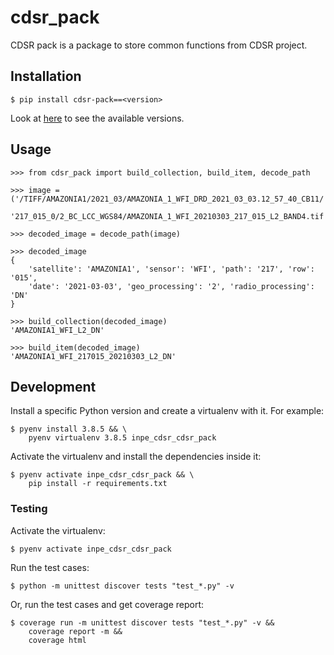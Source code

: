 # cdsr_pack

CDSR pack is a package to store common functions from CDSR project.


## Installation

```
$ pip install cdsr-pack==<version>
```

Look at [here](https://pypi.org/project/cdsr-pack/#history) to see the available versions.


## Usage

```
>>> from cdsr_pack import build_collection, build_item, decode_path

>>> image = ('/TIFF/AMAZONIA1/2021_03/AMAZONIA_1_WFI_DRD_2021_03_03.12_57_40_CB11/'
             '217_015_0/2_BC_LCC_WGS84/AMAZONIA_1_WFI_20210303_217_015_L2_BAND4.tif')

>>> decoded_image = decode_path(image)

>>> decoded_image
{
    'satellite': 'AMAZONIA1', 'sensor': 'WFI', 'path': '217', 'row': '015',
    'date': '2021-03-03', 'geo_processing': '2', 'radio_processing': 'DN'
}

>>> build_collection(decoded_image)
'AMAZONIA1_WFI_L2_DN'

>>> build_item(decoded_image)
'AMAZONIA1_WFI_217015_20210303_L2_DN'
```

## Development

Install a specific Python version and create a virtualenv with it. For example:

```
$ pyenv install 3.8.5 && \
    pyenv virtualenv 3.8.5 inpe_cdsr_cdsr_pack
```

Activate the virtualenv and install the dependencies inside it:

```
$ pyenv activate inpe_cdsr_cdsr_pack && \
    pip install -r requirements.txt
```


### Testing

Activate the virtualenv:

```
$ pyenv activate inpe_cdsr_cdsr_pack
```

Run the test cases:

```
$ python -m unittest discover tests "test_*.py" -v
```

Or, run the test cases and get coverage report:

```
$ coverage run -m unittest discover tests "test_*.py" -v &&
    coverage report -m &&
    coverage html
```
